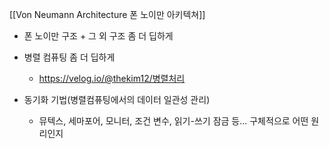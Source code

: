 [[Von Neumann Architecture 폰 노이만 아키텍쳐]]
* 폰 노이만 구조 + 그 외 구조 좀 더 딥하게

* 병렬 컴퓨팅 좀 더 딥하게
	* https://velog.io/@thekim12/병렬처리

* 동기화 기법(병렬컴퓨팅에서의 데이터 일관성 관리)
	* 뮤텍스, 세마포어, 모니터, 조건 변수, 읽기-쓰기 잠금 등... 구체적으로 어떤 원리인지


